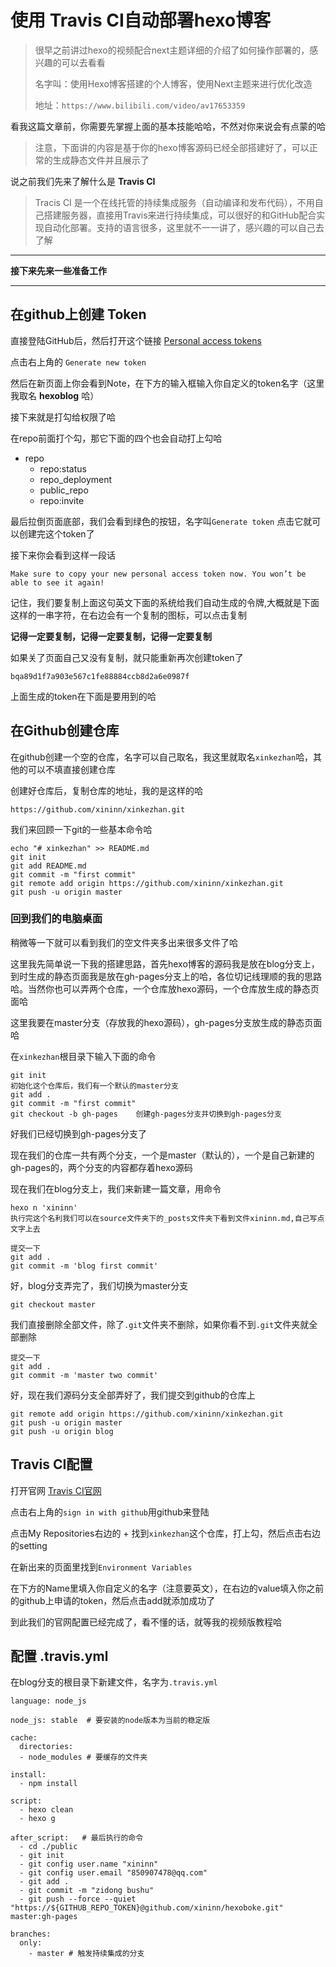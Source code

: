 # 使用 Travis CI自动部署hexo博客

> 很早之前讲过hexo的视频配合next主题详细的介绍了如何操作部署的，感兴趣的可以去看看
>
> 名字叫：使用Hexo博客搭建的个人博客，使用Next主题来进行优化改造
>
> 地址：`https://www.bilibili.com/video/av17653359`

看我这篇文章前，你需要先掌握上面的基本技能哈哈，不然对你来说会有点蒙的哈

> 注意，下面讲的内容是基于你的hexo博客源码已经全部搭建好了，可以正常的生成静态文件并且展示了

说之前我们先来了解什么是 **Travis CI**

> Tracis CI 是一个在线托管的持续集成服务（自动编译和发布代码），不用自己搭建服务器，直接用Travis来进行持续集成，可以很好的和GitHub配合实现自动化部署。支持的语言很多，这里就不一一讲了，感兴趣的可以自己去了解

---

**接下来先来一些准备工作**

---

## 在github上创建 Token

直接登陆GitHub后，然后打开这个链接 [Personal access tokens](<https://github.com/settings/tokens>)

点击右上角的 `Generate new token` 

然后在新页面上你会看到Note，在下方的输入框输入你自定义的token名字（这里我取名 **hexoblog** 哈）

接下来就是打勾给权限了哈

在repo前面打个勾，那它下面的四个也会自动打上勾哈

- repo
  - repo:status
  - repo_deployment
  - public_repo
  - repo:invite

最后拉倒页面底部，我们会看到绿色的按钮，名字叫`Generate token` 点击它就可以创建完这个token了

接下来你会看到这样一段话

```
Make sure to copy your new personal access token now. You won’t be able to see it again!
```

记住，我们要复制上面这句英文下面的系统给我们自动生成的令牌,大概就是下面这样的一串字符，在右边会有一个复制的图标，可以点击复制

**记得一定要复制，记得一定要复制，记得一定要复制**

如果关了页面自己又没有复制，就只能重新再次创建token了

```
bqa89d1f7a903e567c1fe88884ccb8d2a6e0987f
```

上面生成的token在下面是要用到的哈

## 在Github创建仓库

在github创建一个空的仓库，名字可以自己取名，我这里就取名`xinkezhan`哈，其他的可以不填直接创建仓库

创建好仓库后，复制仓库的地址，我的是这样的哈

```
https://github.com/xininn/xinkezhan.git
```

我们来回顾一下git的一些基本命令哈

```
echo "# xinkezhan" >> README.md
git init    
git add README.md
git commit -m "first commit"
git remote add origin https://github.com/xininn/xinkezhan.git
git push -u origin master
```

### 回到我们的电脑桌面

稍微等一下就可以看到我们的空文件夹多出来很多文件了哈

这里我先简单说一下我的搭建思路，首先hexo博客的源码我是放在blog分支上，到时生成的静态页面我是放在gh-pages分支上的哈，各位切记线理顺的我的思路哈。当然你也可以弄两个仓库，一个仓库放hexo源码，一个仓库放生成的静态页面哈

这里我要在master分支（存放我的hexo源码），gh-pages分支放生成的静态页面哈

在`xinkezhan`根目录下输入下面的命令

```
git init
初始化这个仓库后，我们有一个默认的master分支
git add .
git commit -m "first commit"
git checkout -b gh-pages    创建gh-pages分支并切换到gh-pages分支
```

好我们已经切换到gh-pages分支了

现在我们的仓库一共有两个分支，一个是master（默认的），一个是自己新建的gh-pages的，两个分支的内容都存着hexo源码

现在我们在blog分支上，我们来新建一篇文章，用命令

```
hexo n 'xininn'
执行完这个名利我们可以在source文件夹下的_posts文件夹下看到文件xininn.md,自己写点文字上去
```

```
提交一下
git add .
git commit -m 'blog first commit'
```

好，blog分支弄完了，我们切换为master分支

```
git checkout master
```

我们直接删除全部文件，除了`.git`文件夹不删除，如果你看不到`.git`文件夹就全部删除

```
提交一下
git add .
git commit -m 'master two commit'
```

好，现在我们源码分支全部弄好了，我们提交到github的仓库上

```
git remote add origin https://github.com/xininn/xinkezhan.git
git push -u origin master
git push -u origin blog
```

## Travis CI配置

打开官网 [Travis CI官网](https://travis-ci.org/)

点击右上角的`sign in with github`用github来登陆

点击My Repositories右边的 + 找到`xinkezhan`这个仓库，打上勾，然后点击右边的setting

在新出来的页面里找到`Environment Variables`

在下方的Name里填入你自定义的名字（注意要英文），在右边的value填入你之前的github上申请的token，然后点击add就添加成功了

到此我们的官网配置已经完成了，看不懂的话，就等我的视频版教程哈

## 配置 .travis.yml

在blog分支的根目录下新建文件，名字为`.travis.yml`

```
language: node_js

node_js: stable  # 要安装的node版本为当前的稳定版

cache:
  directories:
  - node_modules # 要缓存的文件夹

install:
  - npm install

script:
  - hexo clean
  - hexo g

after_script:   # 最后执行的命令
  - cd ./public
  - git init
  - git config user.name "xininn"
  - git config user.email "850907478@qq.com"
  - git add .
  - git commit -m "zidong bushu"
  - git push --force --quiet "https://${GITHUB_REPO_TOKEN}@github.com/xininn/hexoboke.git" master:gh-pages

branches:
  only:
    - master # 触发持续集成的分支

```

